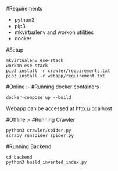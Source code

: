 #Requirements

* python3
* pip3
* mkvirtualenv and workon utilities
* docker

#Setup

```
mkvirtualenv ese-stack
workon ese-stack
pip3 install -r crawler/requirements.txt
pip3 install -r webapp/requirement.txt
```

#Online :-
#Running docker containers
```
docker-compose up --build
```

Webapp can be accessed at http://localhost

#Offline :-
#Running Crawler
```
python3 crawler/spider.py
scrapy runspider spider.py
```

#Running Backend
```
cd backend
python3 build_inverted_index.py
```
